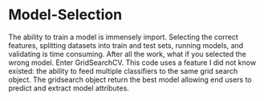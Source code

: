 # Model-Selection
The ability to train a model is immensely import.  Selecting the correct features, splitting datasets into train and test sets, running models, and validating is time consuming.  After all the work, what if you selected the wrong model.  Enter GridSearchCV.
This code uses a feature I did not know existed: the ability to feed multiple classifiers to the same grid search object.  The gridsearch object return the best model allowing end users to predict and extract model attributes.

